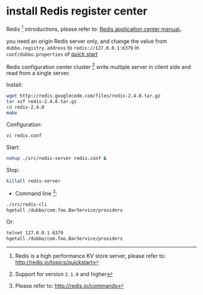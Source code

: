 # install Redis register center



Redis [^1] introductions, please refer to: [Redis application center manual](http://dubbo.apache.org/books/dubbo-user-book-en/references/registry/redis.html)。

you need an origin Redis server only, and change the value from `dubbo.registry.address` to `redis://127.0.0.1:6379` in `conf/dubbo.properties` of [quick start](http://dubbo.apache.org/books/dubbo-user-book-en/quick-start.html)

Redis configuration center cluster [^2] write multiple server in client side and read from a single server.

Install:

```sh
wget http://redis.googlecode.com/files/redis-2.4.8.tar.gz
tar xzf redis-2.4.8.tar.gz
cd redis-2.4.8
make
```

Configuration:

```sh
vi redis.conf
```

Start:

```sh
nohup ./src/redis-server redis.conf &
```

Stop:

```sh
killall redis-server
```

* Command line [^3]:

```sh
./src/redis-cli
hgetall /dubbo/com.foo.BarService/providers
```

Or: 

```sh
telnet 127.0.0.1 6379
hgetall /dubbo/com.foo.BarService/providers
```

[^1]: Redis is a high performance KV store server, please refer to: http://redis.io/topics/quickstart
[^2]: Support for version `2.1.0` and higher
[^3]: Please refer to: http://redis.io/commands